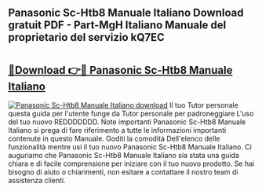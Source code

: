 ## Panasonic Sc-Htb8 Manuale Italiano Download gratuit PDF - Part-MgH Italiano Manuale del proprietario del servizio kQ7EC

# <h2><a href="http://df9cqxv.blite.top/?on=Panasonic+Sc-Htb8+Manuale+Italiano">🔗Download 👉🔴 Panasonic Sc-Htb8 Manuale Italiano</a></h2>

[![Panasonic Sc-Htb8 Manuale Italiano download](https://i.imgur.com/lujVjoI.png)](http://df9cqxv.blite.top/?on=Panasonic+Sc-Htb8+Manuale+Italiano)
Il tuo Tutor personale questa guida per l'utente funge da Tutor personale per padroneggiare L'uso del tuo nuovo REDDDDDDD. Note importanti Panasonic Sc-Htb8 Manuale Italiano si prega di fare riferimento a tutte le informazioni importanti contenute in questo Manuale. Goditi la comodità Dell'elenco delle funzionalità mentre usi il tuo nuovo Panasonic Sc-Htb8 Manuale Italiano. Ci auguriamo che Panasonic Sc-Htb8 Manuale Italiano sia stata una guida chiara e di facile comprensione per iniziare con il tuo nuovo prodotto. Se hai bisogno di aiuto o chiarimenti, non esitare a contattare il nostro team di assistenza clienti.
